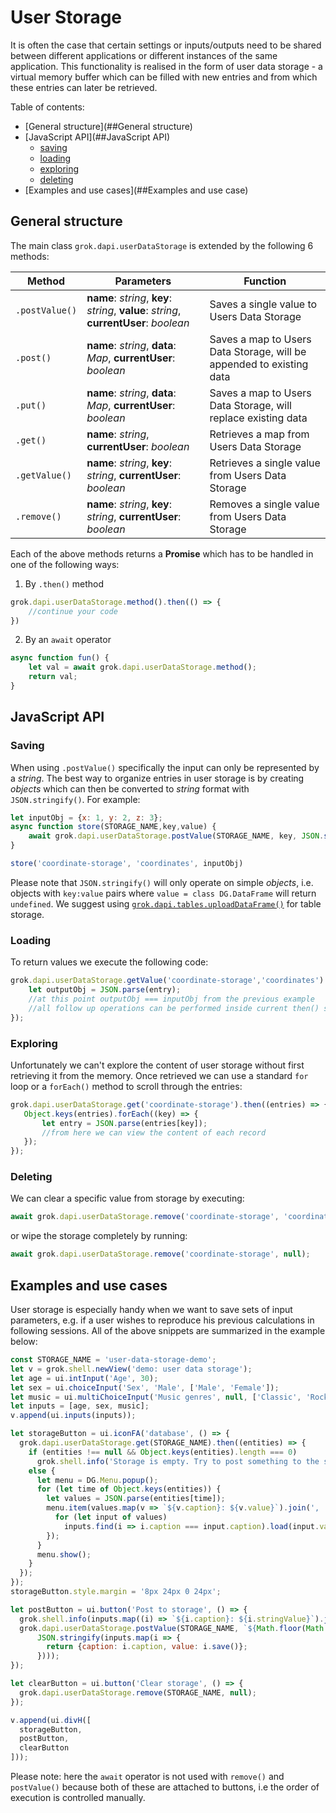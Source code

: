 <!-- TITLE: User Storage -->
<!-- SUBTITLE: -->

# User Storage

It is often the case that certain settings or inputs/outputs need to be shared between different applications or 
different instances of the same application. This functionality is realised in the form of user data storage - a virtual
memory buffer which can be filled with new entries and from which these entries can later be retrieved.

Table of contents:
* [General structure](##General structure)
* [JavaScript API](##JavaScript API)
    * [saving](#Saving)
    * [loading](#Loading)
    * [exploring](#Exploring)
    * [deleting](#Deleting)
* [Examples and use cases](##Examples and use case)

## General structure

The main class `grok.dapi.userDataStorage` is extended by the following 6 methods:

|Method        |Parameters  |Function  |
|--------------|------------|----------|
| `.postValue()`|**name**: *string*, **key**: *string*, **value**: *string*, **currentUser**: *boolean*| Saves a single value to Users Data Storage|
| `.post()`     |**name**: *string*, **data**: *Map*, **currentUser**: *boolean*|Saves a map to Users Data Storage, will be appended to existing data|
| `.put()`      |**name**: *string*, **data**: *Map*, **currentUser**: *boolean*|Saves a map to Users Data Storage, will replace existing data|
| `.get()`      |**name**: *string*, **currentUser**: *boolean*|Retrieves a map from Users Data Storage|
| `.getValue()` |**name**: *string*, **key**: *string*, **currentUser**: *boolean*|Retrieves a single value from Users Data Storage|
| `.remove()`   |**name**: *string*, **key**: *string*, **currentUser**: *boolean*|Removes a single value from Users Data Storage|

Each of the above methods returns a **Promise** which has to be handled in one of the following ways:
1. By `.then()` method
```js
grok.dapi.userDataStorage.method().then(() => {
    //continue your code
})
```
2. By an `await` operator
```js
async function fun() {
    let val = await grok.dapi.userDataStorage.method();
    return val;
}
```
## JavaScript API

### Saving

When using `.postValue()` specifically the input can only be represented by a *string*. The best way to organize entries
in user storage is by creating *objects* which can then be converted to *string* format with `JSON.stringify()`. For example:

```js
let inputObj = {x: 1, y: 2, z: 3};
async function store(STORAGE_NAME,key,value) {
    await grok.dapi.userDataStorage.postValue(STORAGE_NAME, key, JSON.stringify(value));
}

store('coordinate-storage', 'coordinates', inputObj)
```

Please note that `JSON.stringify()` will only operate on simple *objects*, i.e. objects with `key:value` pairs where
`value = class DG.DataFrame` will return `undefined`. We suggest using [`grok.dapi.tables.uploadDataFrame()`]() for 
table storage.

### Loading
To return values we execute the following code:

```js
grok.dapi.userDataStorage.getValue('coordinate-storage','coordinates').then((entry) => {
    let outputObj = JSON.parse(entry);
    //at this point outputObj === inputObj from the previous example
    //all follow up operations can be performed inside current then() statement 
});
```

### Exploring
Unfortunately we can't explore the content of user storage without first retrieving it from the memory.
Once retrieved we can use a standard `for` loop or a `forEach()` method to scroll through the entries:

 ```js
grok.dapi.userDataStorage.get('coordinate-storage').then((entries) => {
    Object.keys(entries).forEach((key) => {
        let entry = JSON.parse(entries[key]);
        //from here we can view the content of each record
    }); 
});
```

### Deleting
We can clear a specific value from storage by executing:
```js
await grok.dapi.userDataStorage.remove('coordinate-storage', 'coordinates');
```  
or wipe the storage completely by running:
```js
await grok.dapi.userDataStorage.remove('coordinate-storage', null);
```

## Examples and use cases
User storage is especially handy when we want to save sets of input parameters, e.g. if a user wishes to reproduce
his previous calculations in following sessions. All of the above snippets are summarized in the example below: 

```js
const STORAGE_NAME = 'user-data-storage-demo';
let v = grok.shell.newView('demo: user data storage');
let age = ui.intInput('Age', 30);
let sex = ui.choiceInput('Sex', 'Male', ['Male', 'Female']);
let music = ui.multiChoiceInput('Music genres', null, ['Classic', 'Rock', 'Pop', 'Jazz']);
let inputs = [age, sex, music];
v.append(ui.inputs(inputs));

let storageButton = ui.iconFA('database', () => {
  grok.dapi.userDataStorage.get(STORAGE_NAME).then((entities) => {
    if (entities !== null && Object.keys(entities).length === 0)
      grok.shell.info('Storage is empty. Try to post something to the storage');
    else {
      let menu = DG.Menu.popup();
      for (let time of Object.keys(entities)) {
        let values = JSON.parse(entities[time]);
        menu.item(values.map(v => `${v.caption}: ${v.value}`).join(', '), () => {
          for (let input of values)
            inputs.find(i => i.caption === input.caption).load(input.value);
        });
      }
      menu.show();
    }
  });
});
storageButton.style.margin = '8px 24px 0 24px';

let postButton = ui.button('Post to storage', () => {
  grok.shell.info(inputs.map((i) => `${i.caption}: ${i.stringValue}`).join('<br>'));
  grok.dapi.userDataStorage.postValue(STORAGE_NAME, `${Math.floor(Math.random() * Math.floor(1000))}`,
      JSON.stringify(inputs.map(i => {
        return {caption: i.caption, value: i.save()};
      })));
});

let clearButton = ui.button('Clear storage', () => {
  grok.dapi.userDataStorage.remove(STORAGE_NAME, null);
});

v.append(ui.divH([
  storageButton,
  postButton,
  clearButton
]));
```
Please note: here the `await` operator is not used with `remove()` and `postValue()` because both of these are attached 
to  buttons, i.e the order of execution is controlled manually.
